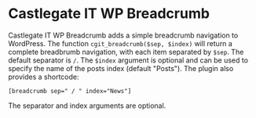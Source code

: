 # Castlegate IT WP Breadcrumb #

Castlegate IT WP Breadcrumb adds a simple breadcrumb navigation to WordPress. The function `cgit_breadcrumb($sep, $index)` will return a complete breadbrumb navigation, with each item separated by `$sep`. The default separator is ` / `. The `$index` argument is optional and can be used to specify the name of the posts index (default "Posts"). The plugin also provides a shortcode:

    [breadcrumb sep=" / " index="News"]

The separator and index arguments are optional.
